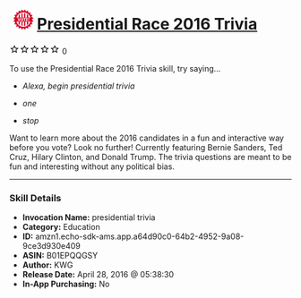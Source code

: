 # &nbsp;<img src="skill_icon" alt="Presidential Race 2016 Trivia icon" width="36"> [Presidential Race 2016 Trivia](http://alexa.amazon.com/#skills/amzn1.echo-sdk-ams.app.a64d90c0-64b2-4952-9a08-9ce3d930e409)
![0 stars](../../images/ic_star_border_black_18dp_1x.png)![0 stars](../../images/ic_star_border_black_18dp_1x.png)![0 stars](../../images/ic_star_border_black_18dp_1x.png)![0 stars](../../images/ic_star_border_black_18dp_1x.png)![0 stars](../../images/ic_star_border_black_18dp_1x.png) 0

To use the Presidential Race 2016 Trivia skill, try saying...

* *Alexa, begin presidential trivia*

* *one*

* *stop*

Want to learn more about the 2016 candidates in a fun and interactive way before you vote? Look no further!  Currently featuring Bernie Sanders, Ted Cruz, Hilary Clinton, and Donald Trump.  The trivia questions are meant to be fun and interesting without any political bias.

***

### Skill Details

* **Invocation Name:** presidential trivia
* **Category:** Education
* **ID:** amzn1.echo-sdk-ams.app.a64d90c0-64b2-4952-9a08-9ce3d930e409
* **ASIN:** B01EPQQGSY
* **Author:** KWG
* **Release Date:** April 28, 2016 @ 05:38:30
* **In-App Purchasing:** No
